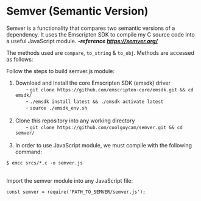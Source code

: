 # Semver (Semantic Version)
Semver is a functionality that compares two semantic versions of a dependency. It uses the Emscripten SDK to compile my C source code into a useful JavaScript module. ***-reference https://semver.org/***



The methods used are `compare`, `to_string` & `to_obj`. 
Methods are accessed as follows:<br>


Follow the steps to build semver.js module:<br>
1) Download and Install the core Emscripten SDK (emsdk) driver<br>
&nbsp;&nbsp;&nbsp;&nbsp;&nbsp;&nbsp; - ```git clone https://github.com/emscripten-core/emsdk.git && cd emsdk/```<br>
&nbsp;&nbsp;&nbsp;&nbsp;&nbsp;&nbsp; - ```./emsdk install latest && ./emsdk activate latest``` <br>
&nbsp;&nbsp;&nbsp;&nbsp;&nbsp;&nbsp; - ```source ./emsdk_env.sh``` <br><br>
2) Clone this repository into any working directory<br>
&nbsp;&nbsp;&nbsp;&nbsp;&nbsp;&nbsp; - ```git clone https://github.com/coolguycam/semver.git && cd semver/``` <br><br>
3) In order to use JavaScript module, we must compile with the following command:<br>
```console
$ emcc srcs/*.c -o semver.js
```
<br>
Import the semver module into any JavaScript file:<br>

    const semver = require('PATH_TO_SEMVER/semver.js');
